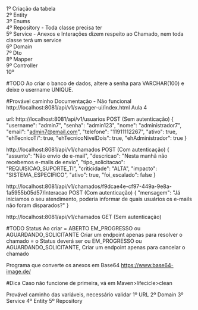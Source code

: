 1º Criação da tabela <br>
2º Entity <br>
3º Enums <br>
4º Repository - Toda classe precisa ter<br>
5º Service - Anexos e Interações dizem respeito ao Chamado, nem toda classe terá um service<br>
6º Domain <br>
7º Dto <br>
8º Mapper <br>
9º Controller <br>
10º <br>


#TODO
Ao criar o banco de dados, altere a senha para VARCHAR(100) e deixe o 
username UNIQUE.

#Provável caminho Documentação - Não funcional
http://localhost:8081/api/v1/swagger-ui/index.html
Aula 4


url: http://localhost:8081/api/v1/usuarios
POST (Sem autenticação)
{
"username": "admin7",
"senha": "admin123",
"nome": "administrador7",
"email": "admin7@email.com",
"telefone": "11911112267",
"ativo": true,
"ehTecnicoTi": true,
"ehTecnicoNivelDois": true,
"ehAdministrador": true
}


http://localhost:8081/api/v1/chamados
POST (Com autenticação)
{
"assunto": "Não envio de e-mail",
"descricao": "Nesta manhã não recebemos e-mails de envio",
"tipo_solicitacao": "REQUISICAO_SUPORTE_TI",
"criticidade": "ALTA",
"impacto": "SISTEMA_ESPECIFICO",
"ativo": true,
"foi_escalado": false
}

http://localhost:8081/api/v1/chamados/f9dcae4e-cf97-449a-9e8a-1a5955b05d57/interacao
POST (Com autenticação)
{
"mensagem": "Já iniciamos o seu atendimento, poderia informar de quais usuários os e-mails não foram disparados?"
}

http://localhost:8081/api/v1/chamados
GET (Sem autenticação)



#TODO Status
Ao criar = ABERTO
EM_PROGRESSO ou AGUARDANDO_SOLICITANTE
Criar um endpoint apenas para resolver o chamado = o Status deverá ser ou EM_PROGRESSO ou AGUARDANDO_SOLICITANTE,
Criar um endpoint apenas para cancelar o chamado 

Programa que converte os anexos em Base64
https://www.base64-image.de/

#Dica
Caso não funcione de primeira, vá em Maven>lifecicle>clean

Provável caminho das variáveis, necessário validar
1º URL
2º Domain
3º Service
4º Entity 
5º Repository

